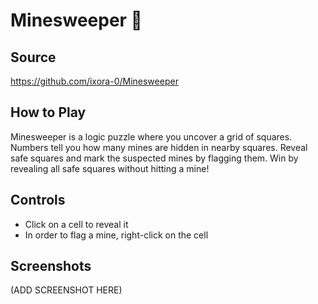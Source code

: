 # Minesweeper 🚩

## Source
https://github.com/ixora-0/Minesweeper

## How to Play
Minesweeper is a logic puzzle where you uncover a grid of squares. Numbers tell you how many mines are hidden in nearby squares. Reveal safe squares and mark the suspected mines by flagging them. Win by revealing all safe squares without hitting a mine!

## Controls
- Click on a cell to reveal it
- In order to flag a mine, right-click on the cell

## Screenshots
(ADD SCREENSHOT HERE)
